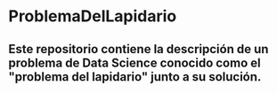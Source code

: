 # ProblemaDelLapidario
## Este repositorio contiene la descripción de un problema de Data Science conocido como el "problema del lapidario" junto a su solución. 
